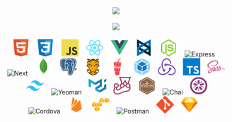 <div id="header" align="center">
  <img src="https://streak-stats.demolab.com/?user=autoboxer&theme=tokyonight&hide_border=true" />
</div>
<br />
<div id="header" align="center">
  <img src="https://github-readme-stats.vercel.app/api/top-langs/?username=autoboxer&layout=compact&theme=tokyonight&hide_border=true">
</div>
<br />
<div align="center">
  <img src="https://github.com/devicons/devicon/blob/master/icons/html5/html5-original.svg" title="HTML5" alt="HTML" height="40" />&nbsp&nbsp&nbsp
  <img src="https://github.com/devicons/devicon/blob/master/icons/css3/css3-original.svg"  title="CSS3" alt="CSS" height="40" />&nbsp&nbsp&nbsp
  <img src="https://github.com/devicons/devicon/blob/master/icons/javascript/javascript-original.svg" title="JavaScript" alt="JavaScript" height="40"/>&nbsp&nbsp&nbsp
  <img src="https://github.com/devicons/devicon/blob/master/icons/react/react-original.svg" title="React" alt="React" height="40" />&nbsp&nbsp&nbsp
  <img src="https://github.com/devicons/devicon/blob/master/icons/vuejs/vuejs-original.svg" title="Vue" alt="Vue" height="40" />&nbsp&nbsp&nbsp
  <img src="https://github.com/devicons/devicon/blob/master/icons/backbonejs/backbonejs-original.svg" title="Backbone" alt="Backbone" height="40" />&nbsp&nbsp&nbsp
  <img src="https://github.com/devicons/devicon/blob/master/icons/nodejs/nodejs-original.svg" title="Node" alt="Node" height="40" />&nbsp&nbsp&nbsp
  <img src="https://external-content.duckduckgo.com/iu/?u=https%3A%2F%2Fhackersandslackers-cdn.storage.googleapis.com%2F2020%2F05%2Fexpress.png&f=1&nofb=1&ipt=4befd223bb4cfe2d91de0cf86db98e3bdf89b24eb1c001fd4c1a2fe3c9139e19&ipo=images" title="Express" alt="Express" height="40" />&nbsp&nbsp&nbsp
  <img src="https://assets.vercel.com/image/upload/v1662130559/nextjs/Icon_dark_background.png" title="Next" alt="Next" height="40" />&nbsp&nbsp&nbsp
  <img src="https://github.com/devicons/devicon/blob/master/icons/mongodb/mongodb-original.svg" title="Mongo" alt="Mongo" height="40" />&nbsp&nbsp&nbsp
  <img src="https://github.com/devicons/devicon/blob/master/icons/postgresql/postgresql-original.svg" title="Postgres" alt="Postgres" height="40" />&nbsp&nbsp&nbsp
  <img src="https://github.com/devicons/devicon/blob/master/icons/grunt/grunt-original.svg" title="Grunt" alt="Grunt" height="40" />&nbsp&nbsp&nbsp
  <img src="https://github.com/devicons/devicon/blob/master/icons/gulp/gulp-plain.svg" title="Gulp" alt="Gulp" height="40" />&nbsp&nbsp&nbsp
  <img src="https://github.com/devicons/devicon/blob/master/icons/webpack/webpack-original.svg" title="Webpack" alt="Webpack" height="40" />&nbsp&nbsp&nbsp
  <img src="https://github.com/devicons/devicon/blob/master/icons/redux/redux-original.svg" title="Redux" alt="Redux" height="40" />&nbsp&nbsp&nbsp
  <img src="https://github.com/devicons/devicon/blob/master/icons/typescript/typescript-original.svg" title="TypeScript" alt="TypeScript" height="40" />&nbsp&nbsp&nbsp
  <img src="https://github.com/devicons/devicon/blob/master/icons/sass/sass-original.svg" title="Sass" alt="Sass" height="40" />&nbsp&nbsp&nbsp
  <img src="https://github.com/devicons/devicon/blob/master/icons/tailwindcss/tailwindcss-plain.svg" title="Tailwind" alt="Tailwind" height="40" />&nbsp&nbsp&nbsp
  <img src="https://www.vectorlogo.zone/logos/yeoman/yeoman-icon.svg" title="Yeoman" alt="Yeoman" height="40" />&nbsp&nbsp&nbsp
  <img src="https://github.com/devicons/devicon/blob/master/icons/materialui/materialui-original.svg" title="Material UI" alt="Material UI" height="40"/>&nbsp&nbsp&nbsp
  <img src="https://github.com/devicons/devicon/blob/master/icons/jest/jest-plain.svg" title="Jest" alt="Jest" height="40"/>&nbsp&nbsp&nbsp
  <img src="https://github.com/devicons/devicon/blob/master/icons/mocha/mocha-plain.svg" title="Mocha" alt="Mocha" height="40"/>&nbsp&nbsp&nbsp
  <img src="https://www.vectorlogo.zone/logos/chaijs/chaijs-icon.svg" title="Chai" alt="Chai" height="40"/>&nbsp&nbsp&nbsp
  <img src="https://github.com/devicons/devicon/blob/master/icons/jasmine/jasmine-plain.svg" title="Jasmine" alt="Jasmine" height="40"/>&nbsp&nbsp&nbsp
  <img src="https://www.vectorlogo.zone/logos/apache_cordova/apache_cordova-icon.svg" title="Cordova" alt="Cordova" height="40"/>&nbsp&nbsp&nbsp
  <img src="https://github.com/devicons/devicon/blob/master/icons/firebase/firebase-plain.svg" title="Firebase" alt="Firebase" height="40"/>&nbsp&nbsp&nbsp
  <img src="https://github.com/devicons/devicon/blob/master/icons/amazonwebservices/amazonwebservices-original.svg" title="AWS" alt="AWS" height="40"/>&nbsp&nbsp&nbsp
  <img src="https://www.vectorlogo.zone/logos/getpostman/getpostman-icon.svg" title="Postman" alt="Postman" height="40"/>&nbsp&nbsp&nbsp
  <img src="https://github.com/devicons/devicon/blob/master/icons/git/git-original.svg" title="Git" alt="Git" height="40"/>&nbsp&nbsp&nbsp
  <img src="https://github.com/devicons/devicon/blob/master/icons/sketch/sketch-original.svg" title="Sketch" alt="Sketch" height="40"/>&nbsp&nbsp&nbsp
</div>